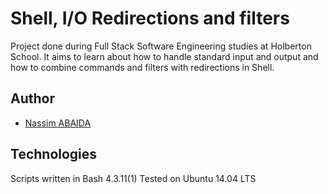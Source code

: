 # Shell, I/O Redirections and filters

Project done during Full Stack Software Engineering studies at Holberton School. It aims to learn about how to handle standard input and output and how to combine commands and filters with redirections in Shell.





## Author

- [Nassim ABAIDA](https://www.github.com/Nassim33150)



## Technologies

Scripts written in Bash 4.3.11(1)
Tested on Ubuntu 14.04 LTS
